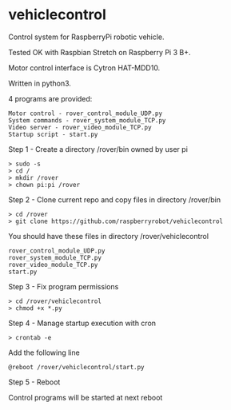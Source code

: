 # vehiclecontrol

Control system for RaspberryPi robotic vehicle.

Tested OK with Raspbian Stretch on Raspberry Pi 3 B+.

Motor control interface is Cytron HAT-MDD10.

Written in python3.

4 programs are provided:

	Motor control - rover_control_module_UDP.py
	System commands - rover_system_module_TCP.py
	Video server - rover_video_module_TCP.py
	Startup script - start.py

Step 1 - Create a directory /rover/bin owned by user pi

	> sudo -s
	> cd /
	> mkdir /rover
	> chown pi:pi /rover

Step 2 - Clone current repo and copy files in directory /rover/bin

	> cd /rover
	> git clone https://github.com/raspberryrobot/vehiclecontrol

You should have these files in directory /rover/vehiclecontrol

	rover_control_module_UDP.py
	rover_system_module_TCP.py
	rover_video_module_TCP.py
	start.py

Step 3 - Fix program permissions

	> cd /rover/vehiclecontrol
	> chmod +x *.py

Step 4 - Manage startup execution with cron 
	
	> crontab -e

Add the following line

	@reboot /rover/vehiclecontrol/start.py
	
Step 5 - Reboot

Control programs will be started at next reboot
